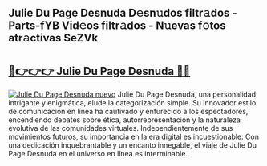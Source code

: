 ## Julie Du Page Desnuda D𝚎sn𝚞dos filtr𝚊dos - Parts-fYB Vid𝚎os filtr𝚊dos - N𝚞evas f𝚘tos atr𝚊ctivas SeZVk

# <h2><a href="http://mb0082s.tromn.icu/?c=Julie+Du+Page+Desnuda">🔗👉👉👉 Julie Du Page Desnuda 🔗🔗</a></h2>

[![Julie Du Page Desnuda nuevo](https://i.imgur.com/pEAQMta.gif)](http://mb0082s.tromn.icu/?c=Julie+Du+Page+Desnuda)
Julie Du Page Desnuda, una personalidad intrigante y enigmática, elude la categorización simple. Su innovador estilo de comunicación en línea ha cautivado y enfurecido a los espectadores, encendiendo debates sobre ética, autorrepresentación y la naturaleza evolutiva de las comunidades virtuales. Independientemente de sus movimientos futuros, su importancia en la era digital es incuestionable. Con una dedicación inquebrantable y un encanto innegable, el viaje de Julie Du Page Desnuda en el universo en línea es interminable.
